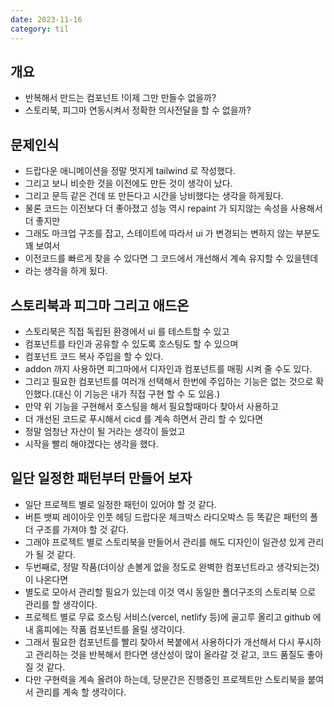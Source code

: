 ```yaml
---
date: 2023-11-16
category: til
---
```


## 개요

- 반복해서 만드는 컴포넌트 !이제 그만 만들수 없을까?
- 스토리북, 피그마 연동시켜서 정확한 의사전달을 할 수 없을까?

## 문제인식

- 드랍다운 애니메이션을 정말 멋지게 tailwind 로 작성했다.
- 그리고 보니 비슷한 것을 이전에도 만든 것이 생각이 났다.
- 그리고 문득 같은 건데 또 만든다고 시간을 낭비했다는 생각을 하게됬다.
- 물론 코드는 이전보다 더 좋아졌고 성능 역시 repaint 가 되지않는 속성을 사용해서 더 좋지만
- 그래도 마크업 구조를 잡고, 스테이트에 따라서 ui 가 변경되는 변하지 않는 부분도 꽤 보여서
- 이전코드를 빠르게 찾을 수 있다면 그 코드에서 개선해서 계속 유지할 수 있을텐데
- 라는 생각을 하게 됬다.

## 스토리북과 피그마 그리고 애드온

- 스토리북은 직접 독립된 환경에서 ui 를 테스트할 수 있고
- 컴포넌트를 타인과 공유할 수 있도록 호스팅도 할 수 있으며
- 컴포넌트 코드 복사 주입을 할 수 있다.
- addon 까지 사용하면 피그마에서 디자인과 컴포넌트를 매핑 시켜 줄 수도 있다.
- 그리고 필요한 컴포넌트를 여러개 선택해서 한번에 주입하는 기능은 없는 것으로 확인했다.(대신 이 기능은 내가 직접 구현 할 수 도 있음.)
- 만약 위 기능을 구현해서 호스팅을 해서 필요할때마다 찾아서 사용하고
- 더 개선된 코드로 푸시해서 cicd 를 계속 하면서 관리 할 수 있다면
- 정말 엄청난 자산이 될 거라는 생각이 들었고
- 시작을 빨리 해야겠다는 생각을 했다.

## 일단 일정한 패턴부터 만들어 보자

- 일단 프로젝트 별로 일정한 패턴이 있어야 할 것 같다.
- 버튼 뱃찌 레이아웃 인풋 헤딩 드랍다운 체크박스 라디오박스 등 똑같은 패턴의 폴더 구조를 가져야 할 것 같다.
- 그래야 프로젝트 별로 스토리북을 만들어서 관리를 해도 디자인이 일관성 있게 관리가 될 것 같다.
- 두번째로, 정말 작품(더이상 손볼게 없을 정도로 완벽한 컴포넌트라고 생각되는것)이 나온다면
- 별도로 모아서 관리할 필요가 있는데 이것 역시 동일한 폴더구조의 스토리북 으로 관리를 할 생각이다.
- 프로젝트 별로 무료 호스팅 서비스(vercel, netlify 등)에 골고루 올리고 github 에 내 홈피에는 작품 컴포넌트를 올릴 생각이다.
- 그래서 필요한 컴포넌트를 빨리 찾아서 복붙에서 사용하다가 개선해서 다시 푸시하고 관리하는 것을 반복해서 한다면 생산성이 많이 올라갈 것 같고, 코드 품질도 좋아질 것 같다.
- 다만 구현력을 계속 올려야 하는데, 당분간은 진행중인 프로젝트만 스토리북을 붙여서 관리를 계속 할 생각이다.
